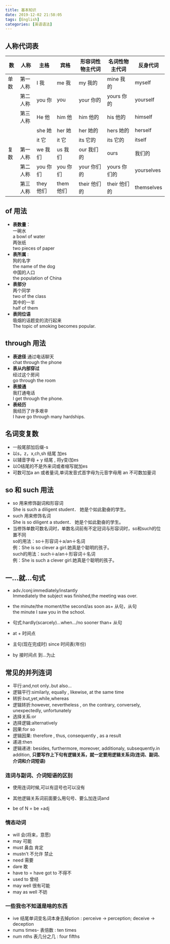```yaml
---
title: 基本知识
date: 2019-12-02 21:58:05
tags: [English]
categories: [英语语法]
---
```

## 人称代词表

|数|人称 |主格 |宾格 |形容词性物主代词|名词性物主代词|反身代词|
|-|-|-|-|-|-|-|
|单数|第一人称 |I 我 |me 我 |my 我的|mine 我的|myself|
| |第二人称|you 你|you | your 你的 | yours 你的| yourself|
| |第三人称|He 他 |him 他| him 他的 |his 他的| himself|
| | |she 她 | her 她 | her 她的| hers 她的| herself|
| | | it 它 | it 它| its 它的 | its 它的| itself|
|复数|第一人称|we 我们| us 我们| our 我们的| ours|我们的|ourselves|
| |第二人称|you 你们| you 你们| your 你们的| yours 你们的| yourselves|
| |第三人称| they 他们| them 他们| their 他们的| their 他们的| themselves|

## of 用法

+ **表数量**：  
 一碗水  
 a bowl of water  
 两张纸  
 two pieces of paper 
+ **表所属** :<br>
	狗的名字  
	the name of the dog  
	中国的人口  
	the population of China
+ **表部分**  
	两个同学  
    two of the class  
	其中的一半  
	half of them  
+ **表同位语**  
	吸烟的话题变的流行起来  
	The topic of smoking becomes popular.  

## through 用法

+ **表途径** 
	通过电话聊天  
	chat through the phone
+ **表从内部穿过**  
	经过这个房间  
	go through the room
+ **表接通**  
	我打通电话  
	I get through the phone.  
+ **表经历**  
	我经历了许多艰辛  
	I have go through many hardships.
## 名词变复数
+ 一般尾部加后缀-s
+ 以s，z，x,ch,sh 结尾 加es
+ 以辅音字母 + y 结尾 , 将y变i加es
+ 以O结尾的不是外来词或者缩写就加es
+ 可数可加a an 或者量词,单词发音式首字母为元音字母用 an 不可数加量词

## so 和 such 用法
+ so 用来修饰副词和形容词  
She is such a diligent student． 她是个如此勤奋的学生。  
+ such 用来修饰名词  
She is so diligent a student． 她是个如此勤奋的学生。  
+ 当修饰单数可数名词时，单数名词前有不定冠词与形容词时，so和such的位置不同  
so的用法：so＋形容词＋a/an＋名词   
例：She is so clever a girl.她真是个聪明的孩子。  
such的用法：such＋a/an＋形容词＋名词    
例：She is such a clever girl.她真是个聪明的孩子。

## 一...就...句式  
+ adv./conj:immediately/instantly  
Immediately the subject was finished,the meeting was over.  
+ the minute/the moment/the second/as soon as+ 从句，从句  
the minute I saw you in the school.  
+ 句式:hardly(scarcely)...when.../no sooner than+ 从句  


+ at + 时间点
+ 主句(现在完成时) since 时间表(年份)
+ by 接时间点 到...为止

## 常见的并列连词  
- 平行:and,not only..but also...
- 逻辑平行:similarly, equally , likewise, at the same time
- 转折:but,yet,while,whereas  
- 逻辑转折:however, nevertheless , on the contrary, conversely, unexpectedly, unfortunately
- 选择关系:or
- 选择逻辑:alternatively
- 因果:for so  
- 逻辑因果: therefore , thus, consequently , as a result
- 递进:then 
- 逻辑递进: besides, furthermore, moreover, additionaly, subsequently.in addition,
 **只要写作上下句有逻辑关系，就一定要用逻辑关系词(连词、副词、介词和介词短语)**  
### 连词与副词、介词短语的区别  

- 使用连词时候,可以有逗号也可以没有
- 其他逻辑关系词前面要么用句号、要么加连词and    



- be of N = be +adj
### 情态动词

- will 会(将来，意愿)
- may 可能
- must 鼻血 肯定
- mustn't 不允许 禁止
- need 需要
- dare 敢
- have to = have got to 不得不
- used to 曾经
- may well  很有可能
- may as well  不妨

### 一些我也不知道是啥的东西

- ive 结尾单词变名词本身去掉ption : perceive -> perception; deceive -> deception
- nums times- 表倍数 : ten times
- num nths 表几分之几 : four fifths
